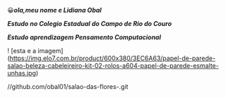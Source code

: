 😀***ola,meu nome e Lidiana Obal***

***Estudo no Colegio Estadual do Campo de Rio do Couro***

***Estudo aprendizagem Pensamento Computacional***

 ! [esta e a imagem] (https://img.elo7.com.br/product/600x380/3EC6A63/papel-de-parede-salao-beleza-cabeleireiro-kit-02-rolos-a604-papel-de-parede-esmalte-unhas.jpg)
 
 //github.com/obal01/salao-das-flores-.git
